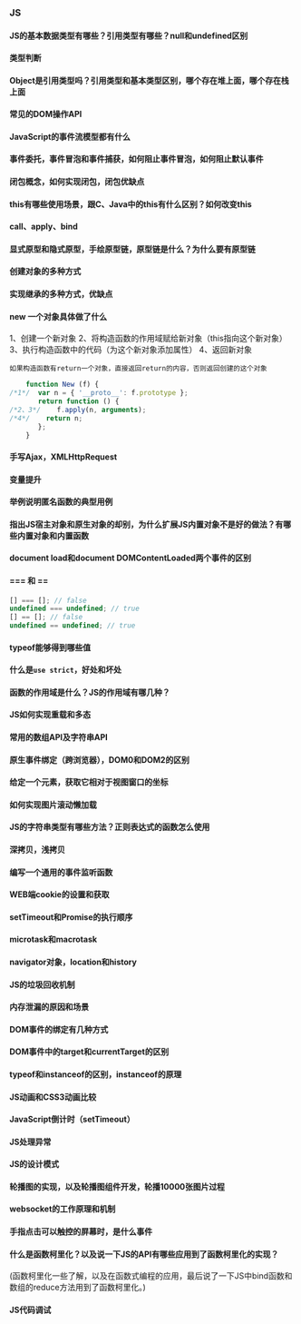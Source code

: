### JS

#### JS的基本数据类型有哪些？引用类型有哪些？null和undefined区别

#### 类型判断

#### Object是引用类型吗？引用类型和基本类型区别，哪个存在堆上面，哪个存在栈上面

#### 常见的DOM操作API

#### JavaScript的事件流模型都有什么

#### 事件委托，事件冒泡和事件捕获，如何阻止事件冒泡，如何阻止默认事件

#### 闭包概念，如何实现闭包，闭包优缺点

#### this有哪些使用场景，跟C、Java中的this有什么区别？如何改变this

#### call、apply、bind

#### 显式原型和隐式原型，手绘原型链，原型链是什么？为什么要有原型链

#### 创建对象的多种方式

#### 实现继承的多种方式，优缺点

#### new 一个对象具体做了什么

1、创建一个新对象
2、将构造函数的作用域赋给新对象（this指向这个新对象）
3、执行构造函数中的代码（为这个新对象添加属性）
4、返回新对象

`如果构造函数有return一个对象，直接返回return的内容，否则返回创建的这个对象`

```javascript
    function New (f) {
/*1*/  var n = { '__proto__': f.prototype };
       return function () {
/*2、3*/    f.apply(n, arguments);
/*4*/    return n;
       };
    }
```

#### 手写Ajax，XMLHttpRequest

#### 变量提升

#### 举例说明匿名函数的典型用例

#### 指出JS宿主对象和原生对象的却别，为什么扩展JS内置对象不是好的做法？有哪些内置对象和内置函数

#### document load和document DOMContentLoaded两个事件的区别

#### === 和 ==

```javascript
[] === []; // false
undefined === undefined; // true
[] == []; // false
undefined == undefined; // true
```

#### typeof能够得到哪些值

#### 什么是`use strict`，好处和坏处

#### 函数的作用域是什么？JS的作用域有哪几种？

#### JS如何实现重载和多态

#### 常用的数组API及字符串API

#### 原生事件绑定（跨浏览器），DOM0和DOM2的区别

#### 给定一个元素，获取它相对于视图窗口的坐标

#### 如何实现图片滚动懒加载

#### JS的字符串类型有哪些方法？正则表达式的函数怎么使用

#### 深拷贝，浅拷贝

#### 编写一个通用的事件监听函数 

#### WEB端cookie的设置和获取

#### setTimeout和Promise的执行顺序

#### microtask和macrotask

#### navigator对象，location和history

#### JS的垃圾回收机制

#### 内存泄漏的原因和场景

#### DOM事件的绑定有几种方式

#### DOM事件中的target和currentTarget的区别

#### typeof和instanceof的区别，instanceof的原理

#### JS动画和CSS3动画比较

#### JavaScript倒计时（setTimeout）

#### JS处理异常

#### JS的设计模式

#### 轮播图的实现，以及轮播图组件开发，轮播10000张图片过程

#### websocket的工作原理和机制

#### 手指点击可以触控的屏幕时，是什么事件

#### 什么是函数柯里化？以及说一下JS的API有哪些应用到了函数柯里化的实现？

(函数柯里化一些了解，以及在函数式编程的应用，最后说了一下JS中bind函数和数组的reduce方法用到了函数柯里化。)

#### JS代码调试


